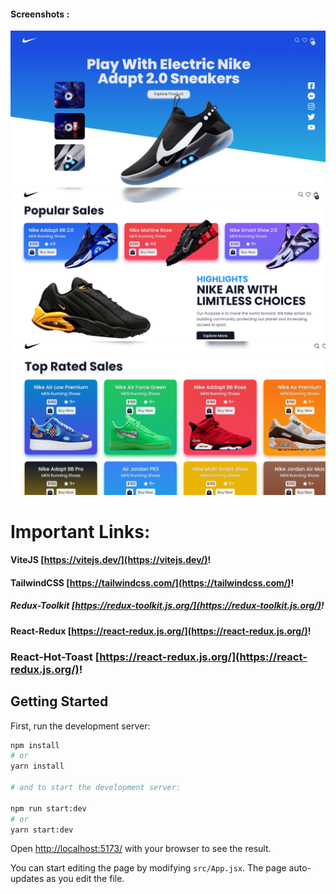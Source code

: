 #### Screenshots :
 
 <img src="/screenshots/screenshot1.png" >
 <img src="/screenshots/screenshot2.png" >
 <img src="/screenshots/screenshot3.png" >

# Important Links:
#### ViteJS [https://vitejs.dev/](https://vitejs.dev/)!
#### TailwindCSS [https://tailwindcss.com/](https://tailwindcss.com/)!
##### Redux-Toolkit [https://redux-toolkit.js.org/](https://redux-toolkit.js.org/)!
#### React-Redux [https://react-redux.js.org/](https://react-redux.js.org/)!
### React-Hot-Toast [https://react-redux.js.org/](https://react-redux.js.org/)!

## Getting Started

First, run the development server:

```bash
npm install
# or
yarn install

# and to start the development server:

npm run start:dev 
# or 
yarn start:dev
```

Open [http://localhost:5173/](http://localhost:5173/) with your browser to see the result.

You can start editing the page by modifying `src/App.jsx`. The page auto-updates as you edit the file.
